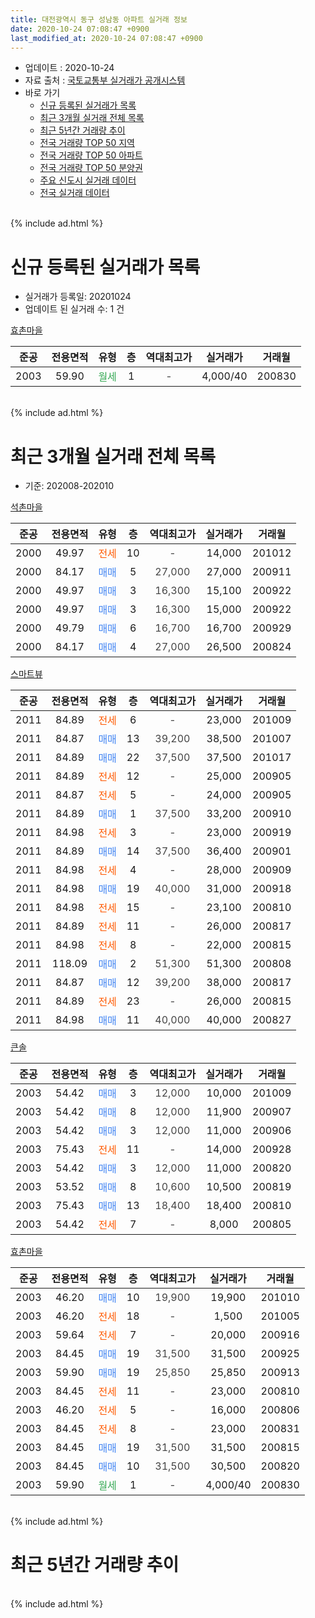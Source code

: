 ```yaml
---
title: 대전광역시 동구 성남동 아파트 실거래 정보
date: 2020-10-24 07:08:47 +0900
last_modified_at: 2020-10-24 07:08:47 +0900
---
```


* 업데이트 : 2020-10-24
* 자료 출처 : [국토교통부 실거래가 공개시스템](http://rt.molit.go.kr)
* 바로 가기
    * [신규 등록된 실거래가 목록](#신규-등록된-실거래가-목록)
    * [최근 3개월 실거래 전체 목록](#최근-3개월-실거래-전체-목록)
    * [최근 5년간 거래량 추이](#최근-5년간-거래량-추이)
    * [전국 거래량 TOP 50 지역](https://inasie.github.io/apt-trade-info/최근-3개월-전국에서-가장-거래가-많이-발생한-지역)
    * [전국 거래량 TOP 50 아파트](https://inasie.github.io/apt-trade-info/최근-3개월-전국에서-가장-거래가-많이-발생한-아파트)
    * [전국 거래량 TOP 50 분양권](https://inasie.github.io/apt-trade-info/최근-3개월-전국에서-가장-거래가-많이-발생한-분양권)
    * [주요 신도시 실거래 데이터](https://inasie.github.io/apt-trade-info/주요-신도시)
    * [전국 실거래 데이터](https://inasie.github.io/apt-trade-info/전국)
<br>
{% include ad.html %}
<br>

# 신규 등록된 실거래가 목록
* 실거래가 등록일: 20201024
* 업데이트 된 실거래 수: 1 건


[효촌마을](https://search.naver.com/search.naver?query=%EB%8C%80%EC%A0%84%EA%B4%91%EC%97%AD%EC%8B%9C+%EB%8F%99%EA%B5%AC+%EC%84%B1%EB%82%A8%EB%8F%99+%ED%9A%A8%EC%B4%8C%EB%A7%88%EC%9D%84)

|준공|전용면적|유형|층|역대최고가|실거래가|거래월|
|:---:|:---:|:---:|:---:|:---:|:---:|:---:|
|2003|59.90|<span style="color:#34a853">월세</span>|1|<span style="color:#444444">-</span>|4,000/40|200830|


<br>
{% include ad.html %}
<br>

# 최근 3개월 실거래 전체 목록
* 기준: 202008-202010


[석촌마을](https://search.naver.com/search.naver?query=%EB%8C%80%EC%A0%84%EA%B4%91%EC%97%AD%EC%8B%9C+%EB%8F%99%EA%B5%AC+%EC%84%B1%EB%82%A8%EB%8F%99+%EC%84%9D%EC%B4%8C%EB%A7%88%EC%9D%84)

|준공|전용면적|유형|층|역대최고가|실거래가|거래월|
|:---:|:---:|:---:|:---:|:---:|:---:|:---:|
|2000|49.97|<span style="color:#ff5a00">전세</span>|10|<span style="color:#444444">-</span>|14,000|201012|
|2000|84.17|<span style="color:#4285f3">매매</span>|5|<span style="color:#444444">27,000</span>|27,000|200911|
|2000|49.97|<span style="color:#4285f3">매매</span>|3|<span style="color:#444444">16,300</span>|15,100|200922|
|2000|49.97|<span style="color:#4285f3">매매</span>|3|<span style="color:#444444">16,300</span>|15,000|200922|
|2000|49.79|<span style="color:#4285f3">매매</span>|6|<span style="color:#444444">16,700</span>|16,700|200929|
|2000|84.17|<span style="color:#4285f3">매매</span>|4|<span style="color:#444444">27,000</span>|26,500|200824|

[스마트뷰](https://search.naver.com/search.naver?query=%EB%8C%80%EC%A0%84%EA%B4%91%EC%97%AD%EC%8B%9C+%EB%8F%99%EA%B5%AC+%EC%84%B1%EB%82%A8%EB%8F%99+%EC%8A%A4%EB%A7%88%ED%8A%B8%EB%B7%B0)

|준공|전용면적|유형|층|역대최고가|실거래가|거래월|
|:---:|:---:|:---:|:---:|:---:|:---:|:---:|
|2011|84.89|<span style="color:#ff5a00">전세</span>|6|<span style="color:#444444">-</span>|23,000|201009|
|2011|84.87|<span style="color:#4285f3">매매</span>|13|<span style="color:#444444">39,200</span>|38,500|201007|
|2011|84.89|<span style="color:#4285f3">매매</span>|22|<span style="color:#444444">37,500</span>|37,500|201017|
|2011|84.89|<span style="color:#ff5a00">전세</span>|12|<span style="color:#444444">-</span>|25,000|200905|
|2011|84.87|<span style="color:#ff5a00">전세</span>|5|<span style="color:#444444">-</span>|24,000|200905|
|2011|84.89|<span style="color:#4285f3">매매</span>|1|<span style="color:#444444">37,500</span>|33,200|200910|
|2011|84.98|<span style="color:#ff5a00">전세</span>|3|<span style="color:#444444">-</span>|23,000|200919|
|2011|84.89|<span style="color:#4285f3">매매</span>|14|<span style="color:#444444">37,500</span>|36,400|200901|
|2011|84.98|<span style="color:#ff5a00">전세</span>|4|<span style="color:#444444">-</span>|28,000|200909|
|2011|84.98|<span style="color:#4285f3">매매</span>|19|<span style="color:#444444">40,000</span>|31,000|200918|
|2011|84.98|<span style="color:#ff5a00">전세</span>|15|<span style="color:#444444">-</span>|23,100|200810|
|2011|84.89|<span style="color:#ff5a00">전세</span>|11|<span style="color:#444444">-</span>|26,000|200817|
|2011|84.98|<span style="color:#ff5a00">전세</span>|8|<span style="color:#444444">-</span>|22,000|200815|
|2011|118.09|<span style="color:#4285f3">매매</span>|2|<span style="color:#444444">51,300</span>|51,300|200808|
|2011|84.87|<span style="color:#4285f3">매매</span>|12|<span style="color:#444444">39,200</span>|38,000|200817|
|2011|84.89|<span style="color:#ff5a00">전세</span>|23|<span style="color:#444444">-</span>|26,000|200815|
|2011|84.98|<span style="color:#4285f3">매매</span>|11|<span style="color:#444444">40,000</span>|40,000|200827|

[큰솔](https://search.naver.com/search.naver?query=%EB%8C%80%EC%A0%84%EA%B4%91%EC%97%AD%EC%8B%9C+%EB%8F%99%EA%B5%AC+%EC%84%B1%EB%82%A8%EB%8F%99+%ED%81%B0%EC%86%94)

|준공|전용면적|유형|층|역대최고가|실거래가|거래월|
|:---:|:---:|:---:|:---:|:---:|:---:|:---:|
|2003|54.42|<span style="color:#4285f3">매매</span>|3|<span style="color:#444444">12,000</span>|10,000|201009|
|2003|54.42|<span style="color:#4285f3">매매</span>|8|<span style="color:#444444">12,000</span>|11,900|200907|
|2003|54.42|<span style="color:#4285f3">매매</span>|3|<span style="color:#444444">12,000</span>|11,000|200906|
|2003|75.43|<span style="color:#ff5a00">전세</span>|11|<span style="color:#444444">-</span>|14,000|200928|
|2003|54.42|<span style="color:#4285f3">매매</span>|3|<span style="color:#444444">12,000</span>|11,000|200820|
|2003|53.52|<span style="color:#4285f3">매매</span>|8|<span style="color:#444444">10,600</span>|10,500|200819|
|2003|75.43|<span style="color:#4285f3">매매</span>|13|<span style="color:#444444">18,400</span>|18,400|200810|
|2003|54.42|<span style="color:#ff5a00">전세</span>|7|<span style="color:#444444">-</span>|8,000|200805|

[효촌마을](https://search.naver.com/search.naver?query=%EB%8C%80%EC%A0%84%EA%B4%91%EC%97%AD%EC%8B%9C+%EB%8F%99%EA%B5%AC+%EC%84%B1%EB%82%A8%EB%8F%99+%ED%9A%A8%EC%B4%8C%EB%A7%88%EC%9D%84)

|준공|전용면적|유형|층|역대최고가|실거래가|거래월|
|:---:|:---:|:---:|:---:|:---:|:---:|:---:|
|2003|46.20|<span style="color:#4285f3">매매</span>|10|<span style="color:#444444">19,900</span>|19,900|201010|
|2003|46.20|<span style="color:#ff5a00">전세</span>|18|<span style="color:#444444">-</span>|1,500|201005|
|2003|59.64|<span style="color:#ff5a00">전세</span>|7|<span style="color:#444444">-</span>|20,000|200916|
|2003|84.45|<span style="color:#4285f3">매매</span>|19|<span style="color:#444444">31,500</span>|31,500|200925|
|2003|59.90|<span style="color:#4285f3">매매</span>|19|<span style="color:#444444">25,850</span>|25,850|200913|
|2003|84.45|<span style="color:#ff5a00">전세</span>|11|<span style="color:#444444">-</span>|23,000|200810|
|2003|46.20|<span style="color:#ff5a00">전세</span>|5|<span style="color:#444444">-</span>|16,000|200806|
|2003|84.45|<span style="color:#ff5a00">전세</span>|8|<span style="color:#444444">-</span>|23,000|200831|
|2003|84.45|<span style="color:#4285f3">매매</span>|19|<span style="color:#444444">31,500</span>|31,500|200815|
|2003|84.45|<span style="color:#4285f3">매매</span>|10|<span style="color:#444444">31,500</span>|30,500|200820|
|2003|59.90|<span style="color:#34a853">월세</span>|1|<span style="color:#444444">-</span>|4,000/40|200830|


<br>
{% include ad.html %}
<br>

# 최근 5년간 거래량 추이


<div style="width:100%;">
    <canvas id="deal_progress" height="200"></canvas>
</div>

<script>
new Chart(document.getElementById("deal_progress"), {
    type: 'line',
    data: {
        labels: ['201510','201511','201512','201601','201602','201603','201604','201605','201606','201607','201608','201609','201610','201611','201612','201701','201702','201703','201704','201705','201706','201707','201708','201709','201710','201711','201712','201801','201802','201803','201804','201805','201806','201807','201808','201809','201810','201811','201812','201901','201902','201903','201904','201905','201906','201907','201908','201909','201910','201911','201912','202001','202002','202003','202004','202005','202006','202007','202008','202009','202010'],
        datasets: [{
            label: '매매',
            pointRadius: 1,
            data: [12, 16, 11, 13, 10, 17, 16, 15, 26, 15, 21, 18, 20, 19, 20, 7, 16, 21, 12, 20, 22, 12, 19, 20, 19, 13, 19, 23, 6, 15, 13, 13, 9, 6, 7, 17, 20, 7, 10, 9, 9, 13, 17, 11, 17, 14, 32, 42, 24, 23, 17, 15, 33, 14, 13, 21, 21, 12, 9, 11, 4],
            borderColor: "rgba(255, 201, 14, 1)",
            backgroundColor: "rgba(255, 201, 14, 0.5)",
            fill: false,
            lineTension: 0
        },{
            label: '전월세',
            pointRadius: 1,
            data: [6, 16, 19, 19, 14, 16, 10, 8, 6, 5, 5, 8, 14, 12, 10, 9, 11, 14, 9, 7, 7, 6, 7, 7, 5, 11, 5, 11, 6, 9, 8, 7, 5, 7, 8, 5, 7, 9, 9, 9, 6, 8, 10, 1, 4, 6, 13, 8, 8, 10, 12, 14, 16, 7, 5, 8, 3, 14, 9, 6, 3],
            borderColor: "rgba(0, 141, 185, 1)",
            backgroundColor: "rgba(0, 141, 185, 0.5)",
            fill: false,
            lineTension: 0
        }
        ]
    },
    options: {
        responsive: true,
        title: {
            display: false
        },
        tooltips: {
            mode: 'index',
            intersect: false
        },
        hover: {
            mode: 'nearest',
            intersect: true
        },
        scales: {
            xAxes: [{
                display: true,
                scaleLabel: {
                    display: true,
                    labelString: '년/월'
                }
            }],
            yAxes: [{
                display: true,
                ticks: {
                    suggestedMin: 0,
                },
                scaleLabel: {
                    display: true,
                    labelString: '실거래 수'
                }
            }]
        }
    }
});

</script>


<br>
{% include ad.html %}
<br>

